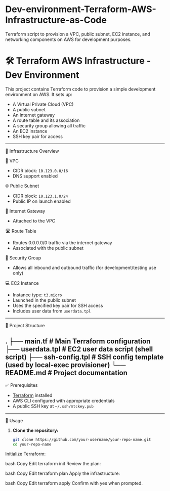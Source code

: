 # Dev-environment-Terraform-AWS-Infrastructure-as-Code
Terraform script to provision a VPC, public subnet, EC2 instance, and networking components on AWS for development purposes.
# 🛠️ Terraform AWS Infrastructure - Dev Environment

This project contains Terraform code to provision a simple development environment on AWS. It sets up:

- A Virtual Private Cloud (VPC)
- A public subnet
- An internet gateway
- A route table and its association
- A security group allowing all traffic
- An EC2 instance
- SSH key pair for access

---

🚀 Infrastructure Overview

🔧 VPC
- CIDR block: `10.123.0.0/16`
- DNS support enabled

🌐 Public Subnet
- CIDR block: `10.123.1.0/24`
- Public IP on launch enabled

🌉 Internet Gateway
- Attached to the VPC

🛣️ Route Table
- Routes 0.0.0.0/0 traffic via the internet gateway
- Associated with the public subnet

🔐 Security Group
- Allows all inbound and outbound traffic (for development/testing use only)

💻 EC2 Instance
- Instance type: `t3.micro`
- Launched in the public subnet
- Uses the specified key pair for SSH access
- Includes user data from `userdata.tpl`

---

📁 Project Structure

.
├── main.tf # Main Terraform configuration
├── userdata.tpl # EC2 user data script (shell script)
├── ssh-config.tpl # SSH config template (used by local-exec provisioner)
└── README.md # Project documentation
---

✅ Prerequisites

- [Terraform](https://developer.hashicorp.com/terraform/downloads) installed
- AWS CLI configured with appropriate credentials
- A public SSH key at `~/.ssh/mtckey.pub`

---

🧪 Usage

1. **Clone the repository:**
   ```bash
   git clone https://github.com/your-username/your-repo-name.git
   cd your-repo-name
Initialize Terraform:

bash
Copy
Edit
terraform init
Review the plan:

bash
Copy
Edit
terraform plan
Apply the infrastructure:

bash
Copy
Edit
terraform apply
Confirm with yes when prompted.
